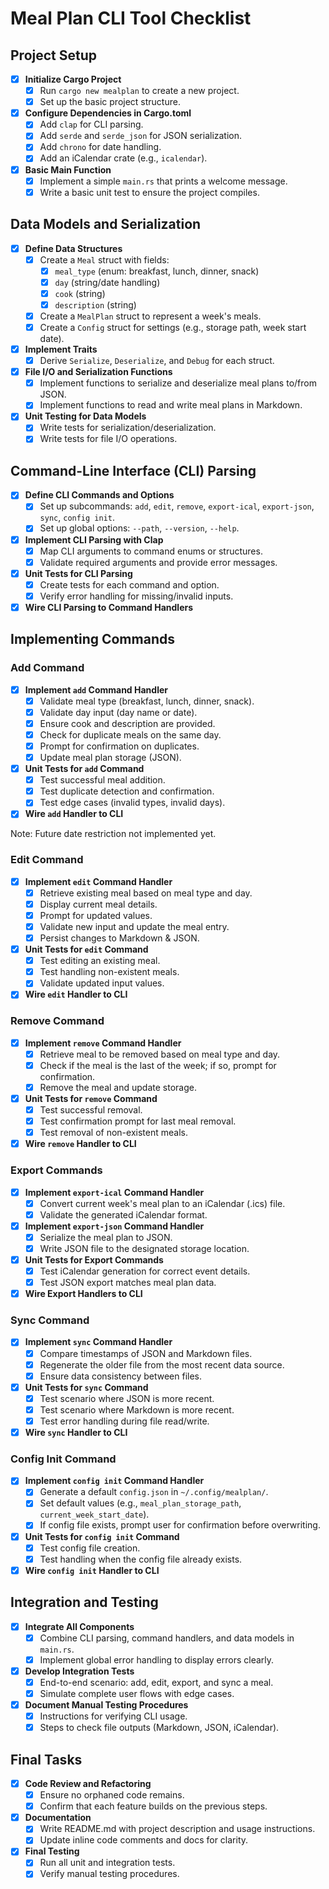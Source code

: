 # Meal Plan CLI Tool Checklist

## Project Setup

- [x] **Initialize Cargo Project**
  - [x] Run `cargo new mealplan` to create a new project.
  - [x] Set up the basic project structure.
- [x] **Configure Dependencies in Cargo.toml**
  - [x] Add `clap` for CLI parsing.
  - [x] Add `serde` and `serde_json` for JSON serialization.
  - [x] Add `chrono` for date handling.
  - [x] Add an iCalendar crate (e.g., `icalendar`).
- [x] **Basic Main Function**
  - [x] Implement a simple `main.rs` that prints a welcome message.
  - [x] Write a basic unit test to ensure the project compiles.

## Data Models and Serialization

- [x] **Define Data Structures**
  - [x] Create a `Meal` struct with fields:
    - [x] `meal_type` (enum: breakfast, lunch, dinner, snack)
    - [x] `day` (string/date handling)
    - [x] `cook` (string)
    - [x] `description` (string)
  - [x] Create a `MealPlan` struct to represent a week's meals.
  - [x] Create a `Config` struct for settings (e.g., storage path, week start date).
- [x] **Implement Traits**
  - [x] Derive `Serialize`, `Deserialize`, and `Debug` for each struct.
- [x] **File I/O and Serialization Functions**
  - [x] Implement functions to serialize and deserialize meal plans to/from JSON.
  - [x] Implement functions to read and write meal plans in Markdown.
- [x] **Unit Testing for Data Models**
  - [x] Write tests for serialization/deserialization.
  - [x] Write tests for file I/O operations.

## Command-Line Interface (CLI) Parsing

- [x] **Define CLI Commands and Options**
  - [x] Set up subcommands: `add`, `edit`, `remove`, `export-ical`, `export-json`, `sync`, `config init`.
  - [x] Set up global options: `--path`, `--version`, `--help`.
- [x] **Implement CLI Parsing with Clap**
  - [x] Map CLI arguments to command enums or structures.
  - [x] Validate required arguments and provide error messages.
- [x] **Unit Tests for CLI Parsing**
  - [x] Create tests for each command and option.
  - [x] Verify error handling for missing/invalid inputs.
- [x] **Wire CLI Parsing to Command Handlers**

## Implementing Commands

### Add Command

- [x] **Implement `add` Command Handler**
  - [x] Validate meal type (breakfast, lunch, dinner, snack).
  - [x] Validate day input (day name or date).
  - [x] Ensure cook and description are provided.
  - [x] Check for duplicate meals on the same day.
  - [x] Prompt for confirmation on duplicates.
  - [x] Update meal plan storage (JSON).
- [x] **Unit Tests for `add` Command**
  - [x] Test successful meal addition.
  - [x] Test duplicate detection and confirmation.
  - [x] Test edge cases (invalid types, invalid days).
- [x] **Wire `add` Handler to CLI**

Note: Future date restriction not implemented yet.

### Edit Command

- [x] **Implement `edit` Command Handler**
  - [x] Retrieve existing meal based on meal type and day.
  - [x] Display current meal details.
  - [x] Prompt for updated values.
  - [x] Validate new input and update the meal entry.
  - [x] Persist changes to Markdown & JSON.
- [x] **Unit Tests for `edit` Command**
  - [x] Test editing an existing meal.
  - [x] Test handling non-existent meals.
  - [x] Validate updated input values.
- [x] **Wire `edit` Handler to CLI**

### Remove Command

- [x] **Implement `remove` Command Handler**
  - [x] Retrieve meal to be removed based on meal type and day.
  - [x] Check if the meal is the last of the week; if so, prompt for confirmation.
  - [x] Remove the meal and update storage.
- [x] **Unit Tests for `remove` Command**
  - [x] Test successful removal.
  - [x] Test confirmation prompt for last meal removal.
  - [x] Test removal of non-existent meals.
- [x] **Wire `remove` Handler to CLI**

### Export Commands

- [x] **Implement `export-ical` Command Handler**
  - [x] Convert current week's meal plan to an iCalendar (.ics) file.
  - [x] Validate the generated iCalendar format.
- [x] **Implement `export-json` Command Handler**
  - [x] Serialize the meal plan to JSON.
  - [x] Write JSON file to the designated storage location.
- [x] **Unit Tests for Export Commands**
  - [x] Test iCalendar generation for correct event details.
  - [x] Test JSON export matches meal plan data.
- [x] **Wire Export Handlers to CLI**

### Sync Command

- [x] **Implement `sync` Command Handler**
  - [x] Compare timestamps of JSON and Markdown files.
  - [x] Regenerate the older file from the most recent data source.
  - [x] Ensure data consistency between files.
- [x] **Unit Tests for `sync` Command**
  - [x] Test scenario where JSON is more recent.
  - [x] Test scenario where Markdown is more recent.
  - [x] Test error handling during file read/write.
- [x] **Wire `sync` Handler to CLI**

### Config Init Command

- [x] **Implement `config init` Command Handler**
  - [x] Generate a default `config.json` in `~/.config/mealplan/`.
  - [x] Set default values (e.g., `meal_plan_storage_path`, `current_week_start_date`).
  - [x] If config file exists, prompt user for confirmation before overwriting.
- [x] **Unit Tests for `config init` Command**
  - [x] Test config file creation.
  - [x] Test handling when the config file already exists.
- [x] **Wire `config init` Handler to CLI**

## Integration and Testing

- [x] **Integrate All Components**
  - [x] Combine CLI parsing, command handlers, and data models in `main.rs`.
  - [x] Implement global error handling to display errors clearly.
- [x] **Develop Integration Tests**
  - [x] End-to-end scenario: add, edit, export, and sync a meal.
  - [x] Simulate complete user flows with edge cases.
- [x] **Document Manual Testing Procedures**
  - [x] Instructions for verifying CLI usage.
  - [x] Steps to check file outputs (Markdown, JSON, iCalendar).

## Final Tasks

- [x] **Code Review and Refactoring**
  - [x] Ensure no orphaned code remains.
  - [x] Confirm that each feature builds on the previous steps.
- [x] **Documentation**
  - [x] Write README.md with project description and usage instructions.
  - [x] Update inline code comments and docs for clarity.
- [x] **Final Testing**
  - [x] Run all unit and integration tests.
  - [x] Verify manual testing procedures.
